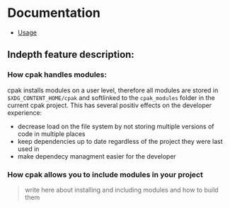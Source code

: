# Documentation
- [Usage](./usage.md)

## Indepth feature description:
### How cpak handles modules:
cpak installs modules on a user level, therefore all modules are stored in `$XDG_CONTENT_HOME/cpak` and softlinked to the `cpak_modules` folder in the current cpak project.
This has several positiv effects on the developer experience:
- decrease load on the file system by not storing multiple versions of code in multiple places
- keep dependencies up to date regardless of the project they were last used in
- make dependecy managment easier for the developer

### How cpak allows you to include modules in your project
> write here about installing and including modules and how to build them
